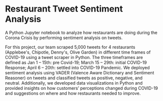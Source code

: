 # Restaurant Tweet Sentiment Analysis 

A Python Jupyter notebook to analyze how restaurants are doing during the Corona Crisis by performing sentiment analysis on tweets.

For this project, our team scraped 5,000 tweets for 4 restaurants (Applebee's, Chipotle, Denny's, Olive Garden) in different time frames of COVID-19 using a tweet scraper in Python. The three timeframes are defined as Jan 1 – 15th: pre Covid-19; March 15 – 29th: initial COVID-19 Response; April 6 – 20th: settled into COVID-19 Pandemic. We deployed sentiment analysis using VADER (Valence Aware Dictionary and Sentiment Reasoner) on tweets and classified tweets as positive, negative, and neutral. Additionally, we developed data visualizations in Python and provided insights on how customers’ perceptions changed during COVID-19 and suggestions on where and how restaurants needed to improve.  
